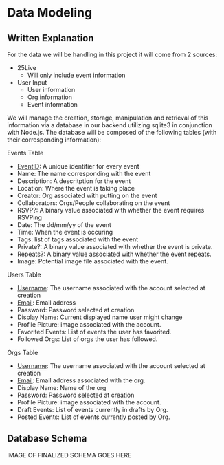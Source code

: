 # Data Modeling 
## Written Explanation

For the data we will be handling in this project it will come from 2 sources:
- 25Live
    - Will only include event information
- User Input
    - User information
    - Org information
    - Event information

We will manage the creation, storage, manipulation and retrieval of this information via a database in our backend utilizing sqlite3 in conjunction with Node.js. The database will be composed of the following tables (with their corresponding information):

Events Table
- <ins>EventID</ins>: A unique identifier for every event
- Name: The name corresponding with the event
- Description: A descritption for the event
- Location: Where the event is taking place
- Creator: Org associated with putting on the event
- Collaborators: Orgs/People collaborating on the event
- RSVP?: A binary value associated with whether the event requires RSVPing
- Date: The dd/mm/yy of the event
- Time: When the event is occuring
- Tags: list of tags associated with the event
- Private?: A binary value associated with whether the event is private.
- Repeats?: A binary value associated with whether the event repeats.
- Image: Potential image file associated with the event.

Users Table
- <ins>Username</ins>: The username associated with the account selected at creation
- <ins>Email</ins>: Email address
- Password: Password selected at creation
- Display Name: Current displayed name user might change
- Profile Picture: image associated with the account.
- Favorited Events: List of events the user has favorited.
- Followed Orgs: List of orgs the user has followed.

Orgs Table
- <ins>Username</ins>: The username associated with the account selected at creation
- <ins>Email</ins>: Email address associated with the org.
- Display Name: Name of the org
- Password: Password selected at creation
- Profile Picture: image associated with the account.
- Draft Events: List of events currently in drafts by Org.
- Posted Events: List of events currently posted by Org.

## Database Schema

IMAGE OF FINALIZED SCHEMA GOES HERE